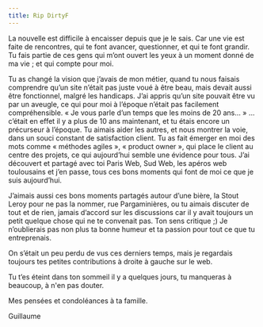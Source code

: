 ```yaml
---
title: Rip DirtyF
---
```


La nouvelle est difficile à encaisser depuis que je le sais. Car une vie est faite de rencontres, qui te font avancer, questionner, et qui te font grandir. Tu fais partie de ces gens qui m’ont ouvert les yeux à un moment donné de ma vie ; et qui compte pour moi.

Tu as changé la vision que j’avais de mon métier, quand tu nous faisais comprendre qu’un site n’était pas juste voué à être beau, mais devait aussi être fonctionnel, malgré les handicaps. J’ai appris qu’un site pouvait être vu par un aveugle, ce qui pour moi à l’époque n’était pas facilement compréhensible. « Je vous parle d’un temps que les moins de 20 ans… » … c’était en effet il y a plus de 10 ans maintenant, et tu étais encore un précurseur à l’époque. Tu aimais aider les autres, et nous montrer la voie, dans un souci constant de satisfaction client. Tu as fait émerger en moi des mots comme « méthodes agiles », « product owner », qui place le client au centre des projets, ce qui aujourd’hui semble une évidence pour tous. J’ai découvert et partagé avec toi Paris Web, Sud Web, les apéros web toulousains et j’en passe, tous ces bons moments qui font de moi ce que je suis aujourd’hui.

J’aimais aussi ces bons moments partagés autour d’une bière, la Stout Leroy pour ne pas la nommer, rue Pargaminières, ou tu aimais discuter de tout et de rien, jamais d’accord sur les discussions car il y avait toujours un petit quelque chose qui ne te convenait pas. Ton sens critique ;) Je n’oublierais pas non plus ta bonne humeur et ta passion pour tout ce que tu entreprenais.

On s’était un peu perdu de vus ces derniers temps, mais je regardais toujours tes petites contributions à droite à gauche sur le web.

Tu t’es éteint dans ton sommeil il y a quelques jours, tu manqueras à beaucoup, à n'en pas douter.

Mes pensées et condoléances à ta famille. 

Guillaume
